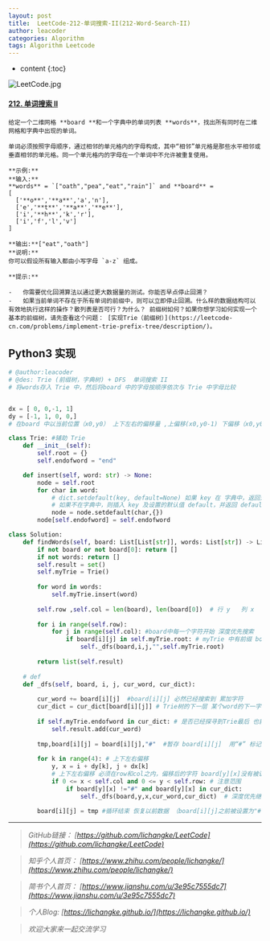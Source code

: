 ```yaml
---
layout: post
title:  LeetCode-212-单词搜索-II(212-Word-Search-II)
author: leacoder
categories: Algorithm 
tags: Algorithm Leetcode
---
```


* content
{:toc}


![LeetCode.jpg](https://upload-images.jianshu.io/upload_images/16846478-3b1024ff84c175e2.jpg?imageMogr2/auto-orient/strip%7CimageView2/2/w/1240)

#### [212\. 单词搜索 II](https://leetcode-cn.com/problems/word-search-ii/)

    给定一个二维网格 **board **和一个字典中的单词列表 **words**，找出所有同时在二维网格和字典中出现的单词。

    单词必须按照字母顺序，通过相邻的单元格内的字母构成，其中“相邻”单元格是那些水平相邻或垂直相邻的单元格。同一个单元格内的字母在一个单词中不允许被重复使用。

    **示例:**
    **输入:** 
    **words** = `["oath","pea","eat","rain"]` and **board** =
    [
      ['**o**','**a**','a','n'],
      ['e','**t**','**a**','**e**'],
      ['i','**h**','k','r'],
      ['i','f','l','v']
    ]

    **输出:**["eat","oath"]
    **说明:**
    你可以假设所有输入都由小写字母 `a-z` 组成。

    **提示:**

    -   你需要优化回溯算法以通过更大数据量的测试。你能否早点停止回溯？
    -   如果当前单词不存在于所有单词的前缀中，则可以立即停止回溯。什么样的数据结构可以有效地执行这样的操作？散列表是否可行？为什么？ 前缀树如何？如果你想学习如何实现一个基本的前缀树，请先查看这个问题： [实现Trie（前缀树）](https://leetcode-cn.com/problems/implement-trie-prefix-tree/description/)。


## Python3 实现

```python
# @author:leacoder 
# @des: Trie (前缀树，字典树) + DFS  单词搜索 II
# 将words存入 Trie 中，然后将board 中的字母按顺序依次与 Trie 中字母比较 


dx = [ 0, 0,-1, 1]
dy = [-1, 1, 0, 0,]
# 在board 中以当前位置（x0,y0） 上下左右的偏移量 ,上偏移(x0,y0-1) 下偏移（x0,y0+1） 左偏移（x0+1,y0） 右偏移（x0-1,y0）

class Trie: #辅助 Trie
    def __init__(self):
        self.root = {}
        self.endofword = "end"

    def insert(self, word: str) -> None:
        node = self.root
        for char in word:
            # dict.setdefault(key, default=None) 如果 key 在 字典中，返回对应的值。
            # 如果不在字典中，则插入 key 及设置的默认值 default，并返回 default ，default 默认值为 None。
            node = node.setdefault(char,{})      
        node[self.endofword] = self.endofword

class Solution:
    def findWords(self, board: List[List[str]], words: List[str]) -> List[str]:
        if not board or not board[0]: return []
        if not words: return []
        self.result = set()
        self.myTrie = Trie()
        
        for word in words:
            self.myTrie.insert(word)
            
        self.row ,self.col = len(board), len(board[0])  # 行 y   列 x
        
        for i in range(self.row): 
            for j in range(self.col): #board中每一个字符开始 深度优先搜索
                if board[i][j] in self.myTrie.root: # myTrie 中有前缀 board[i][j]
                    self._dfs(board,i,j,"",self.myTrie.root)
                    
        return list(self.result)
    
    # def
    def _dfs(self, board, i, j, cur_word, cur_dict):
        
        cur_word += board[i][j]  #board[i][j] 必然已经搜索到 累加字符  
        cur_dict = cur_dict[board[i][j]] # Trie树的下一层 某个word的下一字符
        
        if self.myTrie.endofword in cur_dict: # 是否已经探寻到Trie最后 也就是words中某个word 被找到
            self.result.add(cur_word)
        
        tmp,board[i][j] = board[i][j],"#"  #暂存 board[i][j]  用“#” 标记是否被访问过了   用于下面偏移
        
        for k in range(4): # 上下左右偏移 
            y, x = i + dy[k], j + dx[k]
            # 上下左右偏移 必须在row和col之内，偏移后的字符 board[y][x]没有被访问处理过，并且 偏移后的字符在Trie树的下一层有
            if 0 <= x < self.col and 0 <= y < self.row: # 注意范围
                if board[y][x] !="#" and board[y][x] in cur_dict:
                    self._dfs(board,y,x,cur_word,cur_dict)  # 深度优先继续搜索
        
        board[i][j] = tmp #循环结束 恢复以前数据 （board[i][j]之前被设置为"#"标记是否被访问过了）     
```
----
>*GitHub链接：*
>*[https://github.com/lichangke/LeetCode](https://github.com/lichangke/LeetCode)*

>*知乎个人首页：*
>*[https://www.zhihu.com/people/lichangke/](https://www.zhihu.com/people/lichangke/)*

>*简书个人首页：*
>*[https://www.jianshu.com/u/3e95c7555dc7](https://www.jianshu.com/u/3e95c7555dc7)*

>*个人Blog:*
>*[https://lichangke.github.io/](https://lichangke.github.io/)*

>*欢迎大家来一起交流学习*

